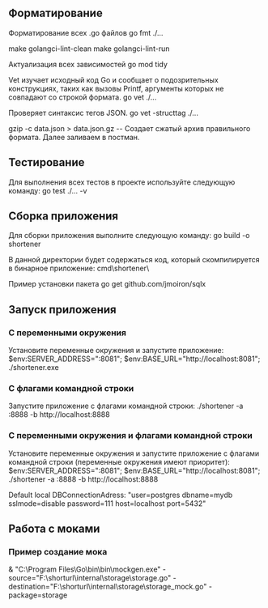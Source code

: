 ## Форматирование
Форматирование всех .go файлов
go fmt ./...

make golangci-lint-clean
make golangci-lint-run

Актуализация всех зависимостей
go mod tidy

Vet изучает исходный код Go и сообщает о подозрительных конструкциях, таких как вызовы Printf, аргументы которых не совпадают со строкой формата.
go vet ./...

Проверяет синтаксис тегов JSON.
go vet -structtag ./...

gzip -c data.json > data.json.gz
-- Создает сжатый архив правильного формата. Далее заливаем в постман.
## Тестирование

Для выполнения всех тестов в проекте используйте следующую команду:
go test ./... -v

## Сборка приложения
Для сборки приложения выполните следующую команду:
go build -o shortener

В данной директории будет содержаться код, который скомпилируется в бинарное приложение:
cmd\shortener\

Пример установки пакета
go get github.com/jmoiron/sqlx

## Запуск приложения

### С переменными окружения
Установите переменные окружения и запустите приложение:
\$env\:SERVER_ADDRESS=":8081"; \$env\:BASE_URL="http://localhost:8081"; ./shortener.exe

### С флагами командной строки
Запустите приложение с флагами командной строки:
./shortener -a :8888 -b http://localhost:8888

### С переменными окружения и флагами командной строки
Установите переменные окружения и запустите приложение с флагами командной строки (переменные окружения имеют приоритет):
\$env\:SERVER_ADDRESS=":8081"; \$env\:BASE_URL="http://localhost:8081"; ./shortener -a :8888 -b http://localhost:8888

Default local DBConnectionAdress:
"user=postgres dbname=mydb sslmode=disable password=111 host=localhost port=5432"

## Работа с моками

### Пример создание мока
& "C:\Program Files\Go\bin\bin\mockgen.exe" -source="F:\shorturl\internal\storage\storage.go" -destination="F:\shorturl\internal\storage\storage_mock.go" -package=storage